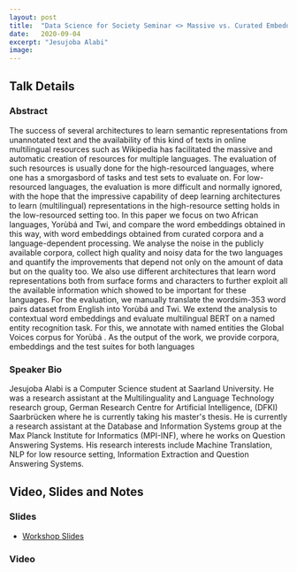 ```yaml
---
layout: post
title:  "Data Science for Society Seminar <> Massive vs. Curated Embeddings for Low-Resourced Languages: the Case of Yorùbá and Twi"
date:   2020-09-04
excerpt: "Jesujoba Alabi"
image: 
---
```


## Talk Details
### Abstract
The success of several architectures to learn semantic representations from unannotated text and the availability of this kind of texts in online multilingual resources such as Wikipedia has facilitated the massive and automatic creation of resources for multiple languages. The evaluation of such resources is usually done for the high-resourced languages, where one has a smorgasbord of tasks and test sets to evaluate on. For low-resourced languages, the evaluation is more difficult and normally ignored, with the hope that the impressive capability of deep learning architectures to learn (multilingual) representations in the high-resource setting holds in the low-resourced setting too. In this paper we focus on two African languages, Yorùbá and Twi, and compare the word embeddings obtained in this way, with word embeddings obtained from curated corpora and a language-dependent processing. We analyse the noise in the publicly available corpora, collect high quality and noisy data for the two languages and quantify the improvements that depend not only on the amount of data but on the quality too. We also use different architectures that learn word representations both from surface forms and characters to further exploit all the available information which showed to be important for these languages. For the evaluation, we manually translate the wordsim-353 word pairs dataset from English into Yorùbá and Twi.  We extend the analysis to contextual word embeddings and evaluate multilingual BERT on a named entity recognition task. For this, we annotate with named entities the Global Voices corpus for Yorùbá . As the output of the work, we provide corpora, embeddings and the test suites for both languages

### Speaker Bio
Jesujoba Alabi is a Computer Science student at Saarland University. He was a research assistant at the Multilinguality and Language Technology research group, German Research Centre for Artificial Intelligence, (DFKI) Saarbrücken where he is currently taking his master's thesis. He is currently a research assistant at the Database and Information Systems group at the Max Planck Institute for Informatics (MPI-INF), where he works on Question Answering Systems. His research interests include Machine Translation, NLP for low resource setting, Information Extraction and Question Answering Systems.

## Video, Slides and Notes

### Slides

* [Workshop Slides](https://drive.google.com/file/d/1kFdjsyv2JF3sqSXKBNFY1VCO-izz_-Ev/view?usp=sharing)

### Video

